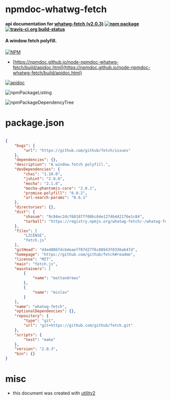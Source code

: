 # npmdoc-whatwg-fetch

#### api documentation for  [whatwg-fetch (v2.0.3)](https://github.com/github/fetch#readme)  [![npm package](https://img.shields.io/npm/v/npmdoc-whatwg-fetch.svg?style=flat-square)](https://www.npmjs.org/package/npmdoc-whatwg-fetch) [![travis-ci.org build-status](https://api.travis-ci.org/npmdoc/node-npmdoc-whatwg-fetch.svg)](https://travis-ci.org/npmdoc/node-npmdoc-whatwg-fetch)

#### A window.fetch polyfill.

[![NPM](https://nodei.co/npm/whatwg-fetch.png?downloads=true&downloadRank=true&stars=true)](https://www.npmjs.com/package/whatwg-fetch)

- [https://npmdoc.github.io/node-npmdoc-whatwg-fetch/build/apidoc.html](https://npmdoc.github.io/node-npmdoc-whatwg-fetch/build/apidoc.html)

[![apidoc](https://npmdoc.github.io/node-npmdoc-whatwg-fetch/build/screenCapture.buildCi.browser.%252Ftmp%252Fbuild%252Fapidoc.html.png)](https://npmdoc.github.io/node-npmdoc-whatwg-fetch/build/apidoc.html)

![npmPackageListing](https://npmdoc.github.io/node-npmdoc-whatwg-fetch/build/screenCapture.npmPackageListing.svg)

![npmPackageDependencyTree](https://npmdoc.github.io/node-npmdoc-whatwg-fetch/build/screenCapture.npmPackageDependencyTree.svg)



# package.json

```json

{
    "bugs": {
        "url": "https://github.com/github/fetch/issues"
    },
    "dependencies": {},
    "description": "A window.fetch polyfill.",
    "devDependencies": {
        "chai": "1.10.0",
        "jshint": "2.8.0",
        "mocha": "2.1.0",
        "mocha-phantomjs-core": "2.0.1",
        "promise-polyfill": "6.0.2",
        "url-search-params": "0.6.1"
    },
    "directories": {},
    "dist": {
        "shasum": "9c84ec2dcf68187ff00bc64e1274b442176e1c84",
        "tarball": "https://registry.npmjs.org/whatwg-fetch/-/whatwg-fetch-2.0.3.tgz"
    },
    "files": [
        "LICENSE",
        "fetch.js"
    ],
    "gitHead": "d4ed806fdcbdeaef707d27f6c88943f0336a647d",
    "homepage": "https://github.com/github/fetch#readme",
    "license": "MIT",
    "main": "fetch.js",
    "maintainers": [
        {
            "name": "mattandrews"
        },
        {
            "name": "mislav"
        }
    ],
    "name": "whatwg-fetch",
    "optionalDependencies": {},
    "repository": {
        "type": "git",
        "url": "git+https://github.com/github/fetch.git"
    },
    "scripts": {
        "test": "make"
    },
    "version": "2.0.3",
    "bin": {}
}
```



# misc
- this document was created with [utility2](https://github.com/kaizhu256/node-utility2)
